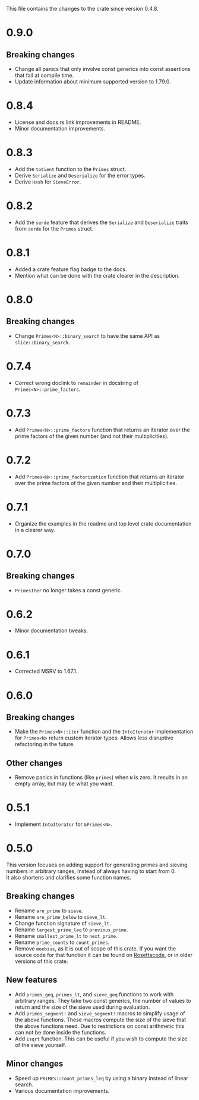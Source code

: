 This file contains the changes to the crate since version 0.4.8.

# 0.9.0

## Breaking changes

 - Change all panics that only involve const generics into const assertions that fail at compile time.  
 - Update information about minimum supported version to 1.79.0.

# 0.8.4

 - License and docs.rs link improvements in README. 
 - Minor documentation improvements. 

# 0.8.3

 - Add the `totient` function to the `Primes` struct.
 - Derive `Serialize` and `Deserialize` for the error types.
 - Derive `Hash` for `SieveError`.

# 0.8.2

 - Add the `serde` feature that derives the `Serialize` and `Deserialize` traits from `serde` for the `Primes` struct.

# 0.8.1

 - Added a crate feature flag badge to the docs.
 - Mention what can be done with the crate clearer in the description.

# 0.8.0

## Breaking changes

 - Change `Primes<N>::binary_search` to have the same API as `slice::binary_search`.

# 0.7.4

 - Correct wrong doclink to `remainder` in docstring of `Primes<N>::prime_factors`.

# 0.7.3

 - Add `Primes<N>::prime_factors` function that returns an iterator over the prime factors of the given number (and not their multiplicities).

# 0.7.2

 - Add `Primes<N>::prime_factorization` function that returns an iterator over the prime factors of the given number and their multiplicities.

# 0.7.1

 - Organize the examples in the readme and top level crate documentation in a clearer way.

# 0.7.0

## Breaking changes

 - `PrimesIter` no longer takes a const generic.

# 0.6.2

 - Minor documentation tweaks.

# 0.6.1

 - Corrected MSRV to 1.67.1.

# 0.6.0

## Breaking changes

 - Make the `Primes<N>::iter` function and the `IntoIterator` implementation for `Primes<N>` return custom iterator types. Allows less disruptive refactoring in the future.

## Other changes

 - Remove panics in functions (like `primes`) when `N` is zero. It results in an empty array, but may be what you want.

# 0.5.1

 - Implement `IntoIterator` for `&Primes<N>`.

# 0.5.0

This version focuses on adding support for generating primes and sieving numbers in arbitrary ranges, instead of always having to start from 0.  
It also shortens and clarifies some function names.

## Breaking changes

 - Rename `are_prime` to `sieve`.  
 - Rename `are_prime_below` to `sieve_lt`.  
 - Change function signature of `sieve_lt`.  
 - Rename `largest_prime_leq` to `previous_prime`.  
 - Rename `smallest_prime_lt` to `next_prime`.  
 - Rename `prime_counts` to `count_primes`.  
 - Remove `moebius`, as it is out of scope of this crate. If you want the source code for that function it can be found on [Rosettacode](https://rosettacode.org/wiki/M%C3%B6bius_function#Rust), or in older versions of this crate.

## New features

 - Add `primes_geq`, `primes_lt`, and `sieve_geq` functions to work with arbitrary ranges. They take two const generics, the number of values to return and the size of the sieve used during evaluation.  
 - Add `primes_segment!` and `sieve_segment!` macros to simplify usage of the above functions. These macros compute the size of the sieve that the above functions need. Due to restrictions on const arithmetic this can not be done inside the functions.  
 - Add `isqrt` function. This can be useful if you wish to compute the size of the sieve yourself.  

## Minor changes

 - Speed up `PRIMES::count_primes_leq` by using a binary instead of linear search.  
 - Various documentation improvements.
